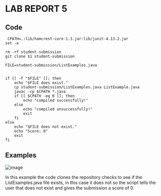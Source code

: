 # LAB REPORT 5 #
## Code ##
<pre><code> CPATH=.:lib/hamcrest-core-1.3.jar:lib/junit-4.13.2.jar
set -e

rm -rf student-submission
git clone $1 student-submission

FILE=student-submission/ListExamples.java


if [[ -f "$FILE" ]]; then 
    echo "$FILE does exist."
    cp student-submission/ListExamples.java ListExample.java
    javac -cp $CPATH *.java
    if [[ $CPATH -eq 0 ]]; then
        echo "compiled successfully!"
    else
        echo "compiled unsuccessfully!"
        exit
    fi
else
    echo "$FILE does not exist."
    echo "Score: 0"
    exit
fi</code></pre>

## Examples ##

![image](https://user-images.githubusercontent.com/114626503/204302860-20296453-e37b-4849-8555-9b4868b13ef0.png)

In this example the code clones the repository checks to see if the ListExamples.java file exists, in this case it does not so the script tells the user that does not exist and gives the submission a score of 0.
